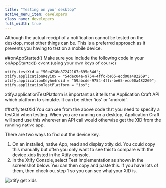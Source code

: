 ```yaml
---
title: "Testing on your desktop"
active_menu_item: developers
class_name: developers
full_width: true
---
```


Although the actual receipt of a notification cannot be tested on the desktop, most other things can be. This is a preferred approach as it prevents you having to test on a mobile device.

##onAppStarted()
Make sure you include the following code in your onAppStarted() event (using your own keys of course)

    xtify.testXid = "50e4256e87242167c695e34d";
    xtify.applicationKeyiOS = "54dec04a-9754-4ffc-be65-ecd00a482269";
    xtify.applicationKeyAndroid = "59abcde-9754-4ffc-be65-ecd00a482269";
    xtify.applicationTestPlatform = "ios";

xtify.applicationTestPlatform is important as it tells the Application Craft API which platform to simulate. It can be either 'ios' or 'android'.

##xtify.testXid
You can see from the above code that you need to specify a testXid when testing. When you are running on a desktop, Application Craft will send use this wherever an API call would otherwise get the XID from the running native app.

There are two ways to find out the device key.

1. On an installed, native App, read and display xtify.xid. You could copy this manually but often you only want to see this to compare with the device xids listed in the Xtify console.
1. In the Xtify Console, select Test Implementation as shown in the screenshot below. You can then copy and paste this. If you have lots of them, then check out step 1 so you can see what your XID is.

![xtify get xids](/img/docs/xtify-getting-xids.png)

